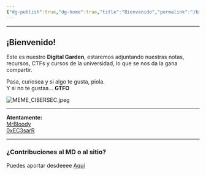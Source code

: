 ```yaml
---
{"dg-publish":true,"dg-home":true,"title":"Bienvenido","permalink":"/bienvenido/","tags":["gardenEntry"],"dgPassFrontmatter":true}
---
```


----
## ¡Bienvenido!



Este es nuestro **Digital Garden**, estaremos adjuntando nuestras notas, recursos, CTFs y cursos de la universidad, lo que se nos da la gana compartir.

Pasa, curiosea y si algo te gusta, piola.  
Y si no te gustaa... **GTFO**

![MEME_CIBERSEC.jpeg](/img/user/imgs/MEME_CIBERSEC.jpeg)

---

**Atentamente:**  
[MrBloody](https://www.linkedin.com/in/joseph-eduardo-segura-m-mrbloody-231003192/)  
[0xEC3sarR](https://www.linkedin.com/in/cesar-alonso-apolaya-pacheco-94226b212/)

---

### ¿Contribuciones al MD o al sitio?

Puedes aportar desdeeee [Aquí](https://guns.lol/mrbloody)
